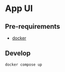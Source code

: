 # App UI

## Pre-requirements
- [docker](https://docs.docker.com/get-docker/)


## Develop
```
docker compose up
```
